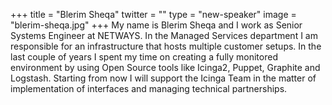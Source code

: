 +++
title = "Blerim Sheqa"
twitter = ""
type = "new-speaker"
image = "blerim-sheqa.jpg"
+++
My name is Blerim Sheqa and I work as Senior Systems Engineer at NETWAYS. In the Managed Services department I am responsible for an infrastructure that hosts multiple customer setups. In the last couple of years I spent my time on creating a fully monitored environment by using Open Source tools like Icinga2, Puppet, Graphite and Logstash.  Starting from now I will support the Icinga Team in the matter of implementation of interfaces and managing technical partnerships.
